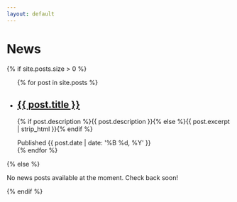 ```yaml
---
layout: default
---
```


# News

{% if site.posts.size > 0 %}
  <ul class="PostList">
    {% for post in site.posts %}
      <li>
        <article>
          <h2><a class="" href="{{ post.url | prepend: site.baseurl }}">{{ post.title }}</a></h2>
          <p>{% if post.description %}{{ post.description }}{% else %}{{ post.excerpt | strip_html }}{% endif %}</p>
          <span>Published <time class="date" datetime="{{ post.date | date: '%Y-%m-%d' }}">{{ post.date | date: '%B %d, %Y' }}</time></span>
        </article>
      </li>
    {% endfor %}
  </ul>
{% else %}
  <p>No news posts available at the moment. Check back soon!</p>
{% endif %}
